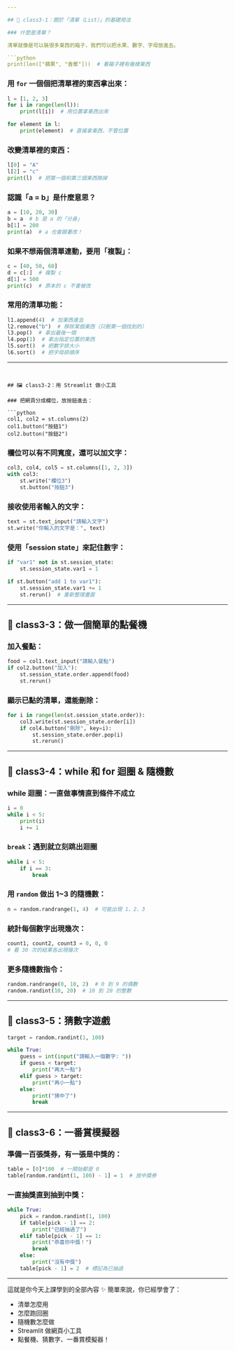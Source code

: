 ```yaml
---

## 🧮 class3-1：關於「清單（List）」的基礎用法

### 什麼是清單？

清單就像是可以裝很多東西的箱子，我們可以把水果、數字、字母放進去。

```python
print(len(["蘋果", "香蕉"]))  # 看箱子裡有幾樣東西
```

### 用 `for` 一個個把清單裡的東西拿出來：

```python
l = [1, 2, 3]
for i in range(len(l)):
    print(l[i])  # 用位置拿東西出來
```

```python
for element in l:
    print(element)  # 直接拿東西，不管位置
```

### 改變清單裡的東西：

```python
l[0] = "A"
l[2] = "c"
print(l)  # 把第一個和第三個東西換掉
```

### 認識「a = b」是什麼意思？

```python
a = [10, 20, 30]
b = a  # b 是 a 的「分身」
b[1] = 200
print(a)  # a 也會跟著改！
```

### 如果不想兩個清單連動，要用「複製」：

```python
c = [40, 50, 60]
d = c[:]  # 複製 c
d[1] = 500
print(c)  # 原本的 c 不會被改
```

### 常用的清單功能：

```python
l1.append(4)  # 加東西進去
l2.remove("b")  # 移除某個東西（只刪第一個找到的）
l3.pop()  # 拿出最後一個
l4.pop(1)  # 拿出指定位置的東西
l5.sort()  # 把數字排大小
l6.sort()  # 把字母排順序
```

---
```


## 🖼️ class3-2：用 Streamlit 做小工具

### 把網頁分成欄位，放按鈕進去：

```python
col1, col2 = st.columns(2)
col1.button("按鈕1")
col2.button("按鈕2")
```

### 欄位可以有不同寬度，還可以加文字：

```python
col3, col4, col5 = st.columns([1, 2, 3])
with col3:
    st.write("欄位3")
    st.button("按鈕3")
```

### 接收使用者輸入的文字：

```python
text = st.text_input("請輸入文字")
st.write("你輸入的文字是：", text)
```

### 使用「session state」來記住數字：

```python
if "var1" not in st.session_state:
    st.session_state.var1 = 1

if st.button("add 1 to var1"):
    st.session_state.var1 += 1
    st.rerun()  # 重新整理畫面
```

---

## 🍔 class3-3：做一個簡單的點餐機

### 加入餐點：

```python
food = col1.text_input("請輸入餐點")
if col2.button("加入"):
    st.session_state.order.append(food)
    st.rerun()
```

### 顯示已點的清單，還能刪除：

```python
for i in range(len(st.session_state.order)):
    col3.write(st.session_state.order[i])
    if col4.button("刪除", key=i):
        st.session_state.order.pop(i)
        st.rerun()
```

---

## 🔁 class3-4：while 和 for 迴圈 & 隨機數

### while 迴圈：一直做事情直到條件不成立

```python
i = 0
while i < 5:
    print(i)
    i += 1
```

### `break`：遇到就立刻跳出迴圈

```python
while i < 5:
    if i == 3:
        break
```

### 用 `random` 做出 1\~3 的隨機數：

```python
n = random.randrange(1, 4)  # 可能出現 1、2、3
```

### 統計每個數字出現幾次：

```python
count1, count2, count3 = 0, 0, 0
# 看 30 次的結果各出現幾次
```

### 更多隨機數指令：

```python
random.randrange(0, 10, 2)  # 0 到 9 的偶數
random.randint(10, 20)  # 10 到 20 的整數
```

---

## 🎯 class3-5：猜數字遊戲

```python
target = random.randint(1, 100)

while True:
    guess = int(input("請輸入一個數字: "))
    if guess < target:
        print("再大一點")
    elif guess > target:
        print("再小一點")
    else:
        print("猜中了")
        break
```

---

## 🎁 class3-6：一番賞模擬器

### 準備一百張獎券，有一張是中獎的：

```python
table = [0]*100  # 一開始都是 0
table[random.randint(1, 100) - 1] = 1  # 放中獎券
```

### 一直抽獎直到抽到中獎：

```python
while True:
    pick = random.randint(1, 100)
    if table[pick - 1] == 2:
        print("已經抽過了")
    elif table[pick - 1] == 1:
        print("恭喜你中獎！")
        break
    else:
        print("沒有中獎")
    table[pick - 1] = 2  # 標記為已抽過
```

---

這就是你今天上課學到的全部內容 ✨
簡單來說，你已經學會了：

- 清單怎麼用
- 怎麼跑回圈
- 隨機數怎麼做
- Streamlit 做網頁小工具
- 點餐機、猜數字、一番賞模擬器！
